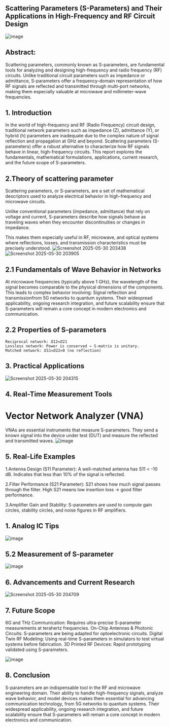 ## Scattering Parameters (S-Parameters) and Their Applications in High-Frequency and RF Circuit Design

![image](https://github.com/user-attachments/assets/1b20bc3c-119b-42e1-869a-3af24829b327)


## Abstract:
 Scattering parameters, commonly known as S-parameters, are fundamental tools for analyzing and designing high-frequency and radio frequency (RF) circuits. Unlike traditional circuit parameters such as impedance or admittance, S-parameters offer a frequency-domain representation of how RF signals are reflected and transmitted through multi-port networks, making them especially valuable at microwave and millimeter-wave frequencies. 
## 1. Introduction
 In the world of high-frequency and RF (Radio Frequency) circuit design, traditional network parameters such as impedance (Z), admittance (Y), or hybrid (h) parameters are inadequate due to the complex nature of signal reflection and propagation at GHz and beyond. Scattering parameters (S-parameters) offer a robust alternative to characterize how RF signals behave in linear, high-frequency circuits. This report explores the fundamentals, mathematical formulations, applications, current research, and the future scope of S-parameters.

## 2.Theory of scattering parameter
Scattering parameters, or S-parameters, are a set of mathematical descriptors used to analyze electrical behavior in high-frequency and microwave circuits.

Unlike conventional parameters (impedance, admittance) that rely on voltage and current, S-parameters describe how signals behave as traveling waves when they encounter discontinuities or changes in impedance.

This makes them especially useful in RF, microwave, and optical systems where reflections, losses, and transmission characteristics must be precisely understood.
![Screenshot 2025-05-30 203438](https://github.com/user-attachments/assets/b3556bcd-ca5a-4fb4-ad31-ff4e072de173)
![Screenshot 2025-05-30 203905](https://github.com/user-attachments/assets/6c69d646-2380-445c-9b3a-ad4d475f570e)

## 2.1 Fundamentals of Wave Behavior in Networks
At microwave frequencies (typically above 1 GHz), the wavelength of the signal becomes comparable to the physical dimensions of the components. This leads to complex behavior involving:
Signal reflection and transmissionfrom 5G networks to quantum systems. Their widespread applicability, ongoing research integration, and future scalability ensure that S-parameters will remain a core concept in modern electronics and communication.

## 2.2 Properties of S-parameters
```
Reciprocal network: 𝑆12=𝑆21
Lossless network: Power is conserved → S-matrix is unitary.
Matched network: 𝑆11=𝑆22=0 (no reflection)
```
## 3. Practical Applications
![Screenshot 2025-05-30 204315](https://github.com/user-attachments/assets/2cd44d2b-8cd4-4b21-92ad-3595821eecd8)
## 4. Real-Time Measurement Tools
# Vector Network Analyzer (VNA)
VNAs are essential instruments that measure S-parameters. They send a known signal into the device under test (DUT) and measure the reflected and transmitted waves.
![image](https://github.com/user-attachments/assets/b80a0639-7875-4e6a-9676-c9b75ba353e8)
## 5. Real-Life Examples
1.Antenna Design (S11 Parameter):
     A well-matched antenna has S11 < -10 dB.
     Indicates that less than 10% of the signal is reflected.

2.Filter Performance (S21 Parameter):
    S21 shows how much signal passes through the filter.
    High S21 means low insertion loss → good filter performance.

3.Amplifier Gain and Stability:
    S-parameters are used to compute gain circles, stability circles, and noise figures in RF 
    amplifiers.
## 1. Analog IC Tips 

![image](https://github.com/user-attachments/assets/9ac3c67e-429d-4c8c-8515-664e51567cea)

## 5.2 Measurement of S-parameter

![image](https://github.com/user-attachments/assets/91c3f1d5-cccf-412d-a9bb-0af2b7d52baf)

## 6. Advancements and Current Research    
![Screenshot 2025-05-30 204709](https://github.com/user-attachments/assets/3f9e5967-8eab-418f-bc0d-150e14ca9296)
## 7. Future Scope
 6G and THz Communication: Requires ultra-precise S-parameter measurements at terahertz frequencies.
On-Chip Antennas & Photonic Circuits: S-parameters are being adapted for optoelectronic circuits.
Digital Twin RF Modeling: Using real-time S-parameters in simulators to test virtual systems before fabrication.
3D Printed RF Devices: Rapid prototyping validated using S-parameters.

![image](https://github.com/user-attachments/assets/4d617153-0c8b-4c18-b062-f4ee0dec67f9)

## 8. Conclusion
S-parameters are an indispensable tool in the RF and microwave engineering domain. Their ability to handle high-frequency signals, analyze wave behavior, and model devices makes them essential for advancing communication technology, from 5G networks to quantum systems. Their widespread applicability, ongoing research integration, and future scalability ensure that S-parameters will remain a core concept in modern electronics and communication.



